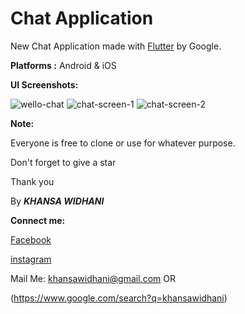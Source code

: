 # Chat Application

New Chat Application made with [Flutter](https://flutter.dev/) by Google.


**Platforms :** Android & iOS


**UI Screenshots:**

![wello-chat](https://user-images.githubusercontent.com/57295367/138664031-e4ed883f-d33c-4d8a-8db8-51890668a92a.png) 
![chat-screen-1](https://user-images.githubusercontent.com/57295367/138664017-bdebf38d-1c0f-49cd-a98b-ee941e60e3bc.png) 
![chat-screen-2](https://user-images.githubusercontent.com/57295367/138664135-1b79958c-bdb1-4a83-83df-48c3fdd02271.png) 



**Note:**

Everyone is free to clone or use for whatever purpose.

Don't forget to give a star

Thank you

By ***KHANSA WIDHANI***


**Connect me:**

[Facebook](https://www.facebook.com/khansawidhani/)

[instagram](https://www.instagram.com/khansawidhani/)

Mail Me: khansawidhani@gmail.com
OR

(https://www.google.com/search?q=khansawidhani)




